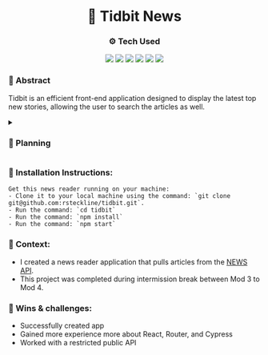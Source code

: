 <div align="center">
<h1>📰 Tidbit News</h1>

### ⚙️ Tech Used
  <img src="https://img.shields.io/badge/React-20232A?style=for-the-badge&logo=react&logoColor=61DAFB" />
  <img src="https://img.shields.io/badge/React_Router-CA4245?style=for-the-badge&logo=react-router&logoColor=white"/>
  <img src="https://img.shields.io/badge/CSS3-1572B6?style=for-the-badge&logo=css3&logoColor=white" />
  <img src="https://img.shields.io/badge/HTML5-E34F26?style=for-the-badge&logo=html5&logoColor=white" />
  <img src="https://img.shields.io/badge/Visual%20Studio%20Code-0078d7.svg?style=for-the-badge&logo=visual-studio-code&logoColor=white" />
  <img src="https://img.shields.io/badge/-cypress-%23E5E5E5?style=for-the-badge&logo=cypress&logoColor=058a5e" />

</div>

### 🌅 Abstract
Tidbit is an efficient front-end application designed to display the latest top new stories, allowing the user to search the articles as well. 

<details>
<summary><h3>📑 Planning</h3></summary>
<br>

<details>
<summary> 🚧 Project Board</summary>
<br>
<img width="551" alt="Screenshot 2024-01-28 at 6 57 54 PM" src="https://github.com/rsteckline/tidbit/assets/135551833/9ad21592-2f09-4618-994c-b62a29236c7a">
<br>
<a href="https://github.com/users/rsteckline/projects/8">Project Board</a>
<br>
</details>

<details>
<summary> 🎨 Wireframe</summary>
<br>
<img src="https://github.com/rsteckline/tidbit/assets/135551833/8a1b497b-881e-4c15-ab71-1db7b88f581d">
<br>
<a href="https://www.figma.com/file/l0hvLRhuZjH6Io5vNDnNfw/Tidbit?type=design&node-id=0%3A1&mode=design&t=EZVAwJM35Pmwqfk3-1">Wireframe</a>
<br>
</details>

<details>
<summary> 📱 App Preview</summary>
<br>
<img src="https://i.gyazo.com/de61fabbaaa3016bacf5e8b9cd9cc5a5.gif">
<br>
</details>

</details>

### 🔧 Installation Instructions:
```
Get this news reader running on your machine: 
- Clone it to your local machine using the command: `git clone git@github.com:rsteckline/tidbit.git`.
- Run the command: `cd tidbit`
- Run the command: `npm install`
- Run the command: `npm start`
```

### 📗 Context:

- I created a news reader application that pulls articles from the [NEWS API](https://newsapi.org/).
- This project was completed during intermission break between Mod 3 to Mod 4.

### 🎉 Wins & challenges:
- Successfully created app
- Gained more experience more about React, Router, and Cypress
- Worked with a restricted public API


